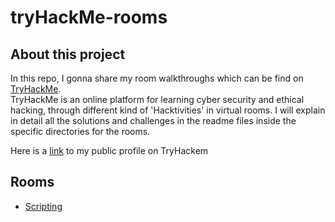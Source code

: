 # tryHackMe-rooms

## About this project

In this repo, I gonna share my room walkthroughs which can be find on [TryHackMe](https://tryhackme.com/). <br>
TryHackMe is an online platform for learning cyber security and ethical hacking, through different kind of 'Hacktivities' in virtual rooms. I will explain in detail all the solutions and challenges in the readme files inside the specific directories for the rooms.

Here is a [link](https://tryhackme.com/p/yoto) to my public profile on TryHackem

## Rooms

* [Scripting](https://github.com/iljaSL/tryHackMe-rooms/tree/main/Scripting)

